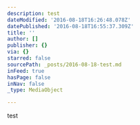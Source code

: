 ```yaml
---
description: test
dateModified: '2016-08-18T16:26:48.078Z'
datePublished: '2016-08-18T16:55:37.309Z'
title: ''
author: []
publisher: {}
via: {}
starred: false
sourcePath: _posts/2016-08-18-test.md
inFeed: true
hasPage: false
inNav: false
_type: MediaObject

---
```

test